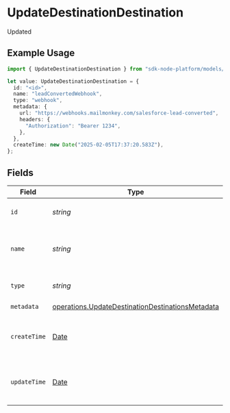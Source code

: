 # UpdateDestinationDestination

Updated

## Example Usage

```typescript
import { UpdateDestinationDestination } from "sdk-node-platform/models/operations";

let value: UpdateDestinationDestination = {
  id: "<id>",
  name: "leadConvertedWebhook",
  type: "webhook",
  metadata: {
    url: "https://webhooks.mailmonkey.com/salesforce-lead-converted",
    headers: {
      "Authorization": "Bearer 1234",
    },
  },
  createTime: new Date("2025-02-05T17:37:20.583Z"),
};
```

## Fields

| Field                                                                                                                | Type                                                                                                                 | Required                                                                                                             | Description                                                                                                          | Example                                                                                                              |
| -------------------------------------------------------------------------------------------------------------------- | -------------------------------------------------------------------------------------------------------------------- | -------------------------------------------------------------------------------------------------------------------- | -------------------------------------------------------------------------------------------------------------------- | -------------------------------------------------------------------------------------------------------------------- |
| `id`                                                                                                                 | *string*                                                                                                             | :heavy_check_mark:                                                                                                   | The destination ID.                                                                                                  |                                                                                                                      |
| `name`                                                                                                               | *string*                                                                                                             | :heavy_check_mark:                                                                                                   | User-defined name for the destination                                                                                | leadConvertedWebhook                                                                                                 |
| `type`                                                                                                               | *string*                                                                                                             | :heavy_check_mark:                                                                                                   | The type of the destination                                                                                          | webhook                                                                                                              |
| `metadata`                                                                                                           | [operations.UpdateDestinationDestinationsMetadata](../../models/operations/updatedestinationdestinationsmetadata.md) | :heavy_check_mark:                                                                                                   | N/A                                                                                                                  |                                                                                                                      |
| `createTime`                                                                                                         | [Date](https://developer.mozilla.org/en-US/docs/Web/JavaScript/Reference/Global_Objects/Date)                        | :heavy_check_mark:                                                                                                   | The time the destination was created.                                                                                |                                                                                                                      |
| `updateTime`                                                                                                         | [Date](https://developer.mozilla.org/en-US/docs/Web/JavaScript/Reference/Global_Objects/Date)                        | :heavy_minus_sign:                                                                                                   | The time the destination was updated.                                                                                |                                                                                                                      |